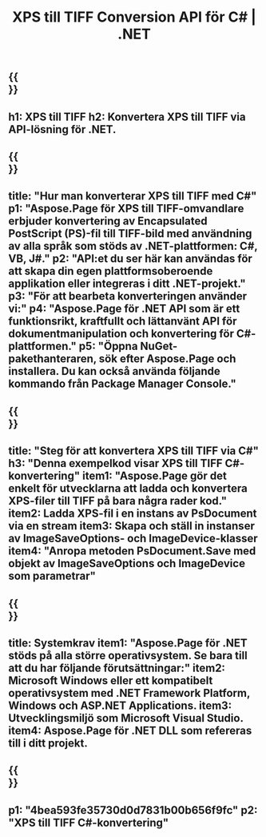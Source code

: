 ﻿---
translation: true
template: /_templates/_conversion-child-net.md
title: XPS till TIFF Conversion API för C# | .NET
url: /net/conversion/xps-to-tiff/
description: Exempelkod för konvertering av XPS till TIFF C#. Använd API-exempelkod för batch-XPS-filer till TIFF-konvertering inom VB.NET, Asp.NET eller någon .NET-baserad applikation.
informat: XPS
outformat: TIFF
otherformats: XPS EPS
---

{{<section banner>}}
---
h1: XPS till TIFF
h2: Konvertera XPS till TIFF via API-lösning för .NET.
---

{{<section overview>}}
---
title: "Hur man konverterar XPS till TIFF med C#"
p1: "Aspose.Page för XPS till TIFF-omvandlare erbjuder konvertering av Encapsulated PostScript (PS)-fil till TIFF-bild med användning av alla språk som stöds av .NET-plattformen: C#, VB, J#."
p2: "API:et du ser här kan användas för att skapa din egen plattformsoberoende applikation eller integreras i ditt .NET-projekt."
p3: "För att bearbeta konverteringen använder vi:"
p4: "Aspose.Page för .NET API som är ett funktionsrikt, kraftfullt och lättanvänt API för dokumentmanipulation och konvertering för C#-plattformen."
p5: "Öppna NuGet-pakethanteraren, sök efter Aspose.Page och installera. Du kan också använda följande kommando från Package Manager Console."
---

{{<section feature1>}}
---
title: "Steg för att konvertera XPS till TIFF via C#"
h3: "Denna exempelkod visar XPS till TIFF C#-konvertering"
item1: "Aspose.Page gör det enkelt för utvecklarna att ladda och konvertera XPS-filer till TIFF på bara några rader kod."
item2: Ladda XPS-fil i en instans av PsDocument via en stream
item3: Skapa och ställ in instanser av ImageSaveOptions- och ImageDevice-klasser
item4: "Anropa metoden PsDocument.Save med objekt av ImageSaveOptions och ImageDevice som parametrar"
---

{{<section feature2>}}
---
title: Systemkrav
item1: "Aspose.Page för .NET stöds på alla större operativsystem. Se bara till att du har följande förutsättningar:"
item2: Microsoft Windows eller ett kompatibelt operativsystem med .NET Framework Platform, Windows och ASP.NET Applications.
item3: Utvecklingsmiljö som Microsoft Visual Studio.
item4: Aspose.Page för .NET DLL som refereras till i ditt projekt.
---

{{<section gist>}}
---
p1: "4bea593fe35730d0d7831b00b656f9fc"
p2: "XPS till TIFF C#-konvertering"
---
